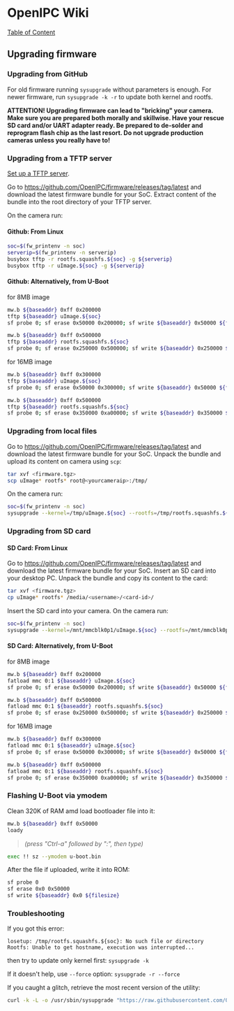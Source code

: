# OpenIPC Wiki
[Table of Content](../README.md)

Upgrading firmware
------------------

### Upgrading from GitHub
For old firmware running `sysupgrade` without parameters is enough. For newer firmware, run `sysupgrade -k -r` to update both kernel and rootfs.

__ATTENTION! Upgrading firmware can lead to "bricking" your camera. Make sure you are prepared both morally and skillwise. Have your rescue SD card and/or UART adapter ready. Be prepared to de-solder and reprogram flash chip as the last resort. Do not upgrade production cameras unless you really have to!__

### Upgrading from a TFTP server

[Set up a TFTP server](installation-tftpd.md).

Go to <https://github.com/OpenIPC/firmware/releases/tag/latest> and download the latest firmware bundle for your SoC.
Extract content of the bundle into the root directory of your TFTP server.

On the camera run:

#### Github: From Linux

```bash
soc=$(fw_printenv -n soc)
serverip=$(fw_printenv -n serverip)
busybox tftp -r rootfs.squashfs.${soc} -g ${serverip}
busybox tftp -r uImage.${soc} -g ${serverip}
```

#### Github: Alternatively, from U-Boot

for 8MB image

```bash
mw.b ${baseaddr} 0xff 0x200000
tftp ${baseaddr} uImage.${soc}
sf probe 0; sf erase 0x50000 0x200000; sf write ${baseaddr} 0x50000 ${filesize}

mw.b ${baseaddr} 0xff 0x500000
tftp ${baseaddr} rootfs.squashfs.${soc}
sf probe 0; sf erase 0x250000 0x500000; sf write ${baseaddr} 0x250000 ${filesize}
```

for 16MB image

```bash
mw.b ${baseaddr} 0xff 0x300000
tftp ${baseaddr} uImage.${soc}
sf probe 0; sf erase 0x50000 0x300000; sf write ${baseaddr} 0x50000 ${filesize}

mw.b ${baseaddr} 0xff 0x500000
tftp ${baseaddr} rootfs.squashfs.${soc}
sf probe 0; sf erase 0x350000 0xa00000; sf write ${baseaddr} 0x350000 ${filesize}
```

### Upgrading from local files

Go to <https://github.com/OpenIPC/firmware/releases/tag/latest> and download the latest firmware bundle for your SoC.
Unpack the bundle and upload its content on camera using `scp`:

```bash
tar xvf <firmware.tgz>
scp uImage* rootfs* root@<yourcameraip>:/tmp/
```

On the camera run:

```bash
soc=$(fw_printenv -n soc)
sysupgrade --kernel=/tmp/uImage.${soc} --rootfs=/tmp/rootfs.squashfs.${soc} -z
```

### Upgrading from SD card

#### SD Card: From Linux

Go to <https://github.com/OpenIPC/firmware/releases/tag/latest> and download the latest firmware bundle for your SoC.
Insert an SD card into your desktop PC. Unpack the bundle and copy its content to the card:

```bash
tar xvf <firmware.tgz>
cp uImage* rootfs* /media/<username>/<card-id>/
```

Insert the SD card into your camera.
On the camera run:

```bash
soc=$(fw_printenv -n soc)
sysupgrade --kernel=/mnt/mmcblk0p1/uImage.${soc} --rootfs=/mnt/mmcblk0p1/rootfs.squashfs.${soc} --force_ver -z
```

#### SD Card: Alternatively, from U-Boot

for 8MB image

```bash
mw.b ${baseaddr} 0xff 0x200000
fatload mmc 0:1 ${baseaddr} uImage.${soc}
sf probe 0; sf erase 0x50000 0x200000; sf write ${baseaddr} 0x50000 ${filesize}

mw.b ${baseaddr} 0xff 0x500000
fatload mmc 0:1 ${baseaddr} rootfs.squashfs.${soc}
sf probe 0; sf erase 0x250000 0x500000; sf write ${baseaddr} 0x250000 ${filesize}
```

for 16MB image

```bash
mw.b ${baseaddr} 0xff 0x300000
fatload mmc 0:1 ${baseaddr} uImage.${soc}
sf probe 0; sf erase 0x50000 0x300000; sf write ${baseaddr} 0x50000 ${filesize}

mw.b ${baseaddr} 0xff 0x500000
fatload mmc 0:1 ${baseaddr} rootfs.squashfs.${soc}
sf probe 0; sf erase 0x350000 0xa00000; sf write ${baseaddr} 0x350000 ${filesize}
```

### Flashing U-Boot via ymodem

Clean 320K of RAM amd load bootloader file into it:

```bash
mw.b ${baseaddr} 0xff 0x50000
loady
```

> _(press "Ctrl-a" followed by ":", then type)_

```bash
exec !! sz --ymodem u-boot.bin
```

After the file if uploaded, write it into ROM:

```bash
sf probe 0
sf erase 0x0 0x50000
sf write ${baseaddr} 0x0 ${filesize}
```

### Troubleshooting

If you got this error:

```console
losetup: /tmp/rootfs.squashfs.${soc}: No such file or directory
Rootfs: Unable to get hostname, execution was interrupted...
```

then try to update only kernel first:
`sysupgrade -k`

If it doesn't help, use `--force` option:
`sysupgrade -r --force`

If you caught a glitch, retrieve the most recent version of the utility:

```bash
curl -k -L -o /usr/sbin/sysupgrade "https://raw.githubusercontent.com/OpenIPC/firmware/master/general/overlay/usr/sbin/sysupgrade"
```
